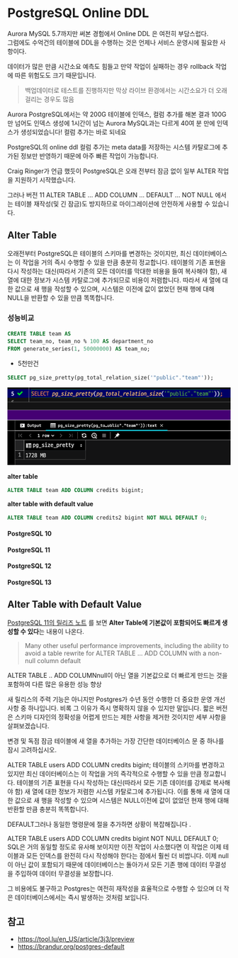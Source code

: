 # PostgreSQL Online DDL

Aurora MySQL 5.7까지만 써본 경험에서 Online DDL 은 여전히 부담스럽다.  
그럼에도 수억건의 테이블에 DDL을 수행하는 것은 언제나 서비스 운영시에 필요한 사항이다.


데이터가 많은 만큼 시간소요 예측도 힘들고 만약 작업이 실패하는 경우 rollback 작업에 따른 위험도도 크기 때문입니다.

> 백업데이터로 테스트를 진행하지만 막상 라이브 환경에서는 시간소요가 더 오래 걸리는 경우도 많음

Aurora PostgreSQL에서는 약 200G 테이블에 인덱스, 컬럼 추가를 해본 결과 100G만 넘어도 인덱스 생성에 1시간이 넘는 Aurora MySQL과는 다르게 40여 분 만에 인덱스가 생성되었습니다! 컬럼 추가는 바로 되네요

PostgreSQL의 online ddl 컬럼 추가는 meta data를 저장하는 시스템 카탈로그에 추가된 정보만 반영하기 때문에 아주 빠른 작업이 가능합니다.


Craig Ringer가 언급 했듯이 PostgreSQL은 오래 전부터 잠금 없이 일부 ALTER 작업을 지원하기 시작했습니다.

그러나 버전 11 ALTER TABLE ... ADD COLUMN ... DEFAULT ... NOT NULL 에서는 테이블 재작성(및 긴 잠금)도 방지하므로 마이그레이션에 안전하게 사용할 수 있습니다.

## Alter Table

오래전부터 PostgreSQL은 테이블의 스키마를 변경하는 것이지만, 최신 데이터베이스는 이 작업을 거의 즉시 수행할 수 있을 만큼 충분히 정교합니다. 테이블의 기존 표현을 다시 작성하는 대신(따라서 기존의 모든 데이터를 막대한 비용을 들여 복사해야 함), 새 열에 대한 정보가 시스템 카탈로그에 추가되므로 비용이 저렴합니다. 따라서 새 열에 대한 값으로 새 행을 작성할 수 있으며, 시스템은 이전에 값이 없었던 현재 행에 대해 NULL을 반환할 수 있을 만큼 똑똑합니다.

### 성능비교

```sql
CREATE TABLE team AS
SELECT team_no, team_no % 100 AS department_no
FROM generate_series(1, 50000000) AS team_no;
```

- 5천만건

```sql
SELECT pg_size_pretty(pg_total_relation_size('"public"."team"'));
```

![size](./images/table_size.png)

**alter table**

```sql
ALTER TABLE team ADD COLUMN credits bigint;
```

**alter table with default value**

```sql
ALTER TABLE team ADD COLUMN credits2 bigint NOT NULL DEFAULT 0;
```

#### PostgreSQL 10

#### PostgreSQL 11

#### PostgreSQL 12

#### PostgreSQL 13
## Alter Table with Default Value

[PostgreSQL 11의 릴리즈 노트](https://www.postgresql.org/docs/11/release-11.html) 를 보면 **Alter Table에 기본값이 포함되어도 빠르게 생성할 수 있다**는 내용이 나온다.

> Many other useful performance improvements, including the ability to avoid a table rewrite for ALTER TABLE ... ADD COLUMN with a non-null column default




ALTER TABLE .. ADD COLUMNnull이 아닌 열을 기본값으로 더 빠르게 만드는 것을 포함하여 다른 많은 유용한 성능 향상

새 릴리스의 주력 기능은 아니지만 Postgres가 수년 동안 수행한 더 중요한 운영 개선 사항 중 하나입니다. 비록 그 이유가 즉시 명확하지 않을 수 있지만 말입니다. 짧은 버전은 스키마 디자인의 정확성을 어렵게 만드는 제한 사항을 제거한 것이지만 세부 사항을 살펴보겠습니다.

변경 및 독점 잠금
테이블에 새 열을 추가하는 가장 간단한 데이터베이스 문 중 하나를 잠시 고려하십시오.

ALTER TABLE users
    ADD COLUMN credits bigint;
테이블의 스키마를 변경하고 있지만 최신 데이터베이스는 이 작업을 거의 즉각적으로 수행할 수 있을 만큼 정교합니다. 테이블의 기존 표현을 다시 작성하는 대신(따라서 모든 기존 데이터를 강제로 복사해야 함) 새 열에 대한 정보가 저렴한 시스템 카탈로그에 추가됩니다. 이를 통해 새 열에 대한 값으로 새 행을 작성할 수 있으며 시스템은 NULL이전에 값이 없었던 현재 행에 대해 반환할 만큼 충분히 똑똑합니다.

DEFAULT그러나 동일한 명령문에 절을 추가하면 상황이 복잡해집니다 .

ALTER TABLE users
    ADD COLUMN credits bigint NOT NULL DEFAULT 0;
SQL은 거의 동일할 정도로 유사해 보이지만 이전 작업이 사소했다면 이 작업은 이제 테이블과 모든 인덱스를 완전히 다시 작성해야 한다는 점에서 훨씬 더 비쌉니다. 이제 null이 아닌 값이 포함되기 때문에 데이터베이스는 돌아가서 모든 기존 행에 데이터 무결성을 주입하여 데이터 무결성을 보장합니다.

그 비용에도 불구하고 Postgres는 여전히 재작성을 효율적으로 수행할 수 있으며 더 작은 데이터베이스에서는 즉시 발생하는 것처럼 보입니다.


## 참고

- https://tool.lu/en_US/article/3j3/preview
- https://brandur.org/postgres-default